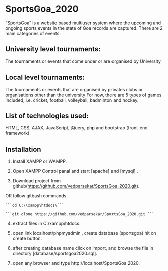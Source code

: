 # SportsGoa_2020
“SportsGoa” is a website based multiuser system where the upcoming and ongoing sports events in the state of Goa records are captured. There are 2 main categories of events:

## University level tournaments:
The tournaments or events that come under or are organised by University

## Local level tournaments:
The tournaments or events that are organised by privates clubs or organisations other than the university
For now, there are 5 types of games included, i.e. cricket, football, volleyball, badminton and hockey.


## List of technologies used:
HTML, CSS, AJAX, JavaScript, jQuery, php and bootstrap (front-end framework)


## Installation

1. Install XAMPP or WAMPP.

2. Open XAMPP Control panal and start [apache] and [mysql] .

3. Download project from github(https://github.com/vedparsekar/SportsGoa_2020.git).
 
 OR follow gitbash commands

    ```cd C:\\xampp\htdocs\```

    ```git clone https://github.com/vedparsekar/SportsGoa_2020.git ```

4. extract files in C:\\xampp\htdocs\.

5. open link localhost/phpmyadmin , create database (sportsgoa) hit on create button.

8. after creating database name click on import, and browse the file in directory [database/sportsgoa2020.sql].

10. open any browser and type http://localhost/SportsGoa 2020.